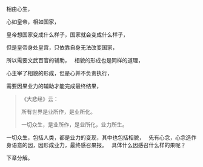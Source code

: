 相由心生，

心如皇帝，相如国家，

皇帝想国家变成什么样子，国家就会变成什么样子，

但是皇帝身处皇宫，只依靠自身无法改变国家，

所以需要文武百官的辅助，
&nbsp;
相貌的形成也是同样的道理，

心主宰了相貌的形成，但是心并不负责执行，

需要因果业力的辅助才能完成最终结果，

> 《大悲经》云：
> 
> 所有世界是业所作，是业所化。
> 
> 一切众生，是业所作，是业所化，业力所生。

一切众生，包括人类，都是业力的变现，其中也包括相貌，
&nbsp;
先有心念，心念造作身语意的因，因形成业力，最终感召果报。
&nbsp;
具体什么因感召什么样的果呢？

下章分解。